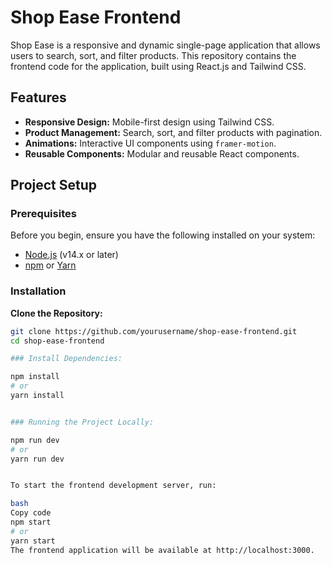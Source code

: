 # Shop Ease Frontend

Shop Ease is a responsive and dynamic single-page application that allows users to search, sort, and filter products. This repository contains the frontend code for the application, built using React.js and Tailwind CSS.

## Features

- **Responsive Design:** Mobile-first design using Tailwind CSS.
- **Product Management:** Search, sort, and filter products with pagination.
- **Animations:** Interactive UI components using `framer-motion`.
- **Reusable Components:** Modular and reusable React components.

## Project Setup

### Prerequisites

Before you begin, ensure you have the following installed on your system:

- [Node.js](https://nodejs.org/) (v14.x or later)
- [npm](https://www.npmjs.com/) or [Yarn](https://yarnpkg.com/)

### Installation

**Clone the Repository:**

```bash
git clone https://github.com/yourusername/shop-ease-frontend.git
cd shop-ease-frontend

### Install Dependencies:

npm install
# or
yarn install


### Running the Project Locally:

npm run dev
# or
yarn run dev


To start the frontend development server, run:

bash
Copy code
npm start
# or
yarn start
The frontend application will be available at http://localhost:3000.
```
